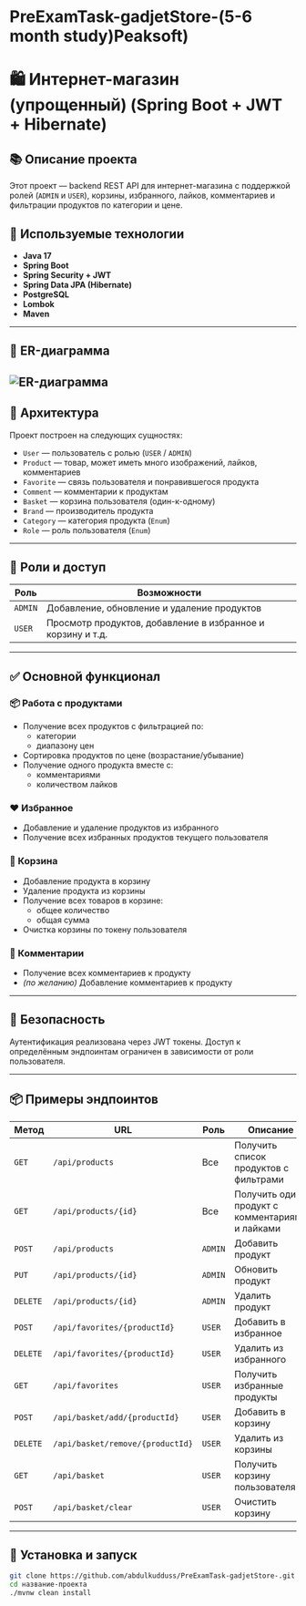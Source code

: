 # PreExamTask-gadjetStore-(5-6 month study)Peaksoft)
# 🛍️ Интернет-магазин (упрощенный) (Spring Boot + JWT + Hibernate)

## 📚 Описание проекта

Этот проект — backend REST API для интернет-магазина с поддержкой ролей (`ADMIN` и `USER`), корзины, избранного, лайков, комментариев и фильтрации продуктов по категории и цене.

## 🔧 Используемые технологии

- **Java 17**
- **Spring Boot**
- **Spring Security + JWT**
- **Spring Data JPA (Hibernate)**
- **PostgreSQL**
- **Lombok**
- **Maven**

---
## 📐 ER-диаграмма

![ER-диаграмма]( images/er-diagram.jpg )
---
## 📐 Архитектура

Проект построен на следующих сущностях:

- `User` — пользователь с ролью (`USER` / `ADMIN`)
- `Product` — товар, может иметь много изображений, лайков, комментариев
- `Favorite` — связь пользователя и понравившегося продукта
- `Comment` — комментарии к продуктам
- `Basket` — корзина пользователя (один-к-одному)
- `Brand` — производитель продукта
- `Category` — категория продукта (`Enum`)
- `Role` — роль пользователя (`Enum`)

---

## 🔐 Роли и доступ

| Роль   | Возможности                                                  |
|--------|--------------------------------------------------------------|
| `ADMIN`| Добавление, обновление и удаление продуктов                  |
| `USER` | Просмотр продуктов, добавление в избранное и корзину и т.д.  |

---

## ✅ Основной функционал

### 📦 Работа с продуктами

- Получение всех продуктов с фильтрацией по:
  - категории
  - диапазону цен
- Сортировка продуктов по цене (возрастание/убывание)
- Получение одного продукта вместе с:
  - комментариями
  - количеством лайков

### ❤️ Избранное

- Добавление и удаление продуктов из избранного
- Получение всех избранных продуктов текущего пользователя

### 🛒 Корзина

- Добавление продукта в корзину
- Удаление продукта из корзины
- Получение всех товаров в корзине:
  - общее количество
  - общая сумма
- Очистка корзины по токену пользователя

### 💬 Комментарии

- Получение всех комментариев к продукту
- *(по желанию)* Добавление комментариев к продукту

---

## 🔐 Безопасность

Аутентификация реализована через JWT токены. Доступ к определённым эндпоинтам ограничен в зависимости от роли пользователя.

---

## 📦 Примеры эндпоинтов

| Метод | URL | Роль | Описание |
|-------|-----|------|----------|
| `GET` | `/api/products` | Все | Получить список продуктов с фильтрами |
| `GET` | `/api/products/{id}` | Все | Получить один продукт с комментариями и лайками |
| `POST` | `/api/products` | `ADMIN` | Добавить продукт |
| `PUT` | `/api/products/{id}` | `ADMIN` | Обновить продукт |
| `DELETE` | `/api/products/{id}` | `ADMIN` | Удалить продукт |
| `POST` | `/api/favorites/{productId}` | `USER` | Добавить в избранное |
| `DELETE` | `/api/favorites/{productId}` | `USER` | Удалить из избранного |
| `GET` | `/api/favorites` | `USER` | Получить избранные продукты |
| `POST` | `/api/basket/add/{productId}` | `USER` | Добавить в корзину |
| `DELETE` | `/api/basket/remove/{productId}` | `USER` | Удалить из корзины |
| `GET` | `/api/basket` | `USER` | Получить корзину пользователя |
| `POST` | `/api/basket/clear` | `USER` | Очистить корзину |

---

## 📌 Установка и запуск

```bash
git clone https://github.com/abdulkudduss/PreExamTask-gadjetStore-.git
cd название-проекта
./mvnw clean install

